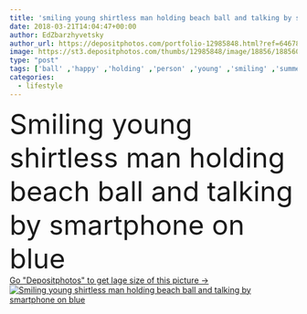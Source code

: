```yaml
---
title: 'smiling young shirtless man holding beach ball and talking by smartphone on blue'
date: 2018-03-21T14:04:47+00:00
author: EdZbarzhyvetsky
author_url: https://depositphotos.com/portfolio-12985848.html?ref=64678756
image: https://st3.depositphotos.com/thumbs/12985848/image/18856/188560028/api_thumb_450.jpg?forcejpeg=true
type: "post"
tags: ['ball' ,'happy' ,'holding' ,'person' ,'young' ,'smiling' ,'summer' ,'people' ,'cheerful' ,'caucasian' ,'male' ,'man' ,'style' ,'fashion' ,'individuality' ,'stylish' ,'electronic' ,'talking' ,'lifestyle' ,'shirtless' ,'using' ,'charming' ,'attractive' ,'handsome' ,'gadget' ,'summertime' ,'smartphone' ,'bearded' ,'Studio Shot' ,'on blue' ,'beach ball' ,'bare chested' ,'inflatable ball' ,'digital device' ,'Caucasian Man' ]
categories: 
  - lifestyle
---
```

<div aling="center">
            <font size="60"> Smiling young shirtless man holding beach ball and talking by smartphone on blue</font>   
</div>
<div>
    <a href='https://st3.depositphotos.com/thumbs/12985848/image/18856/188560028/api_thumb_450.jpg?forcejpeg=true?ref=64678756' target=_blank > Go "Depositphotos" to get lage size of this picture ->
        <img href='https://st3.depositphotos.com/thumbs/12985848/image/18856/188560028/api_thumb_450.jpg?forcejpeg=true?ref=64678756' src='https://st3.depositphotos.com/12985848/18856/i/950/depositphotos_188560028-stock-photo-smiling-young-shirtless-man-holding.jpg?forcejpeg=true' alt='Smiling young shirtless man holding beach ball and talking by smartphone on blue' >
    </a>
</div>
